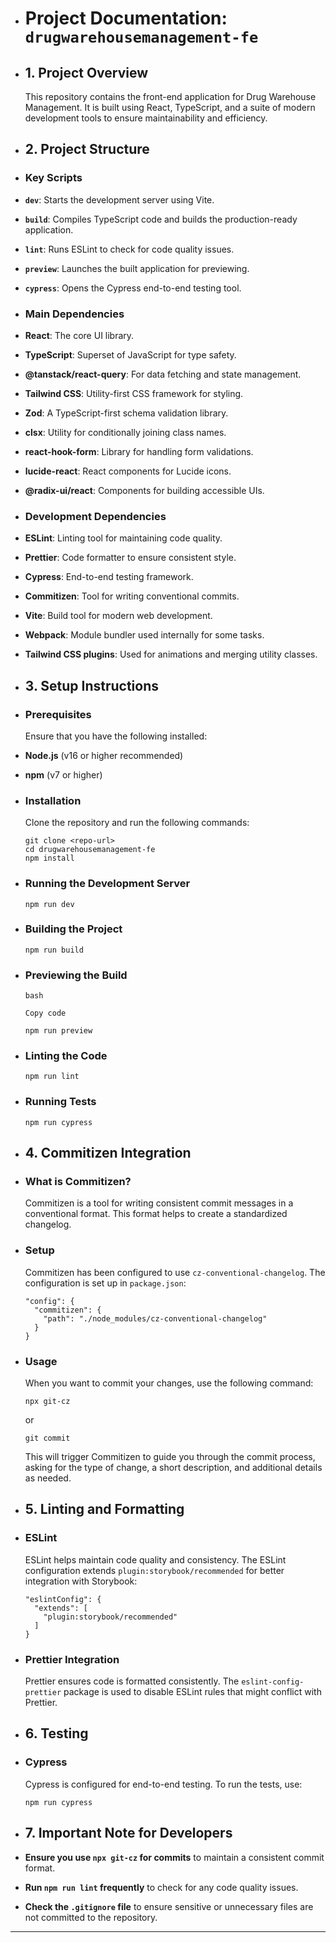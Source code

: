 - # Project Documentation: `drugwarehousemanagement-fe`
- ## 1. Project Overview

  This repository contains the front-end application for Drug Warehouse Management. It is built using React, TypeScript, and a suite of modern development tools to ensure maintainability and efficiency.

- ## 2. Project Structure
- ### Key Scripts
- **`dev`**: Starts the development server using Vite.
- **`build`**: Compiles TypeScript code and builds the production-ready application.
- **`lint`**: Runs ESLint to check for code quality issues.
- **`preview`**: Launches the built application for previewing.
- **`cypress`**: Opens the Cypress end-to-end testing tool.
- ### Main Dependencies
- **React**: The core UI library.
- **TypeScript**: Superset of JavaScript for type safety.
- **@tanstack/react-query**: For data fetching and state management.
- **Tailwind CSS**: Utility-first CSS framework for styling.
- **Zod**: A TypeScript-first schema validation library.
- **clsx**: Utility for conditionally joining class names.
- **react-hook-form**: Library for handling form validations.
- **lucide-react**: React components for Lucide icons.
- **@radix-ui/react**: Components for building accessible UIs.
- ### Development Dependencies
- **ESLint**: Linting tool for maintaining code quality.
- **Prettier**: Code formatter to ensure consistent style.
- **Cypress**: End-to-end testing framework.
- **Commitizen**: Tool for writing conventional commits.
- **Vite**: Build tool for modern web development.
- **Webpack**: Module bundler used internally for some tasks.
- **Tailwind CSS plugins**: Used for animations and merging utility classes.
- ## 3. Setup Instructions
- ### Prerequisites

  Ensure that you have the following installed:

- **Node.js** (v16 or higher recommended)
- **npm** (v7 or higher)
- ### Installation

  Clone the repository and run the following commands:

  ```
  git clone <repo-url>
  cd drugwarehousemanagement-fe
  npm install
  ```

- ### Running the Development Server

  ```
  npm run dev
  ```

- ### Building the Project

  ```
  npm run build
  ```

- ### Previewing the Build

  ```
  bash

  Copy code

  npm run preview
  ```

- ### Linting the Code

  ```
  npm run lint
  ```

- ### Running Tests

  ```
  npm run cypress
  ```

- ## 4. Commitizen Integration
- ### What is Commitizen?

  Commitizen is a tool for writing consistent commit messages in a conventional format. This format helps to create a standardized changelog.

- ### Setup

  Commitizen has been configured to use `cz-conventional-changelog`. The configuration is set up in `package.json`:

  ```
  "config": {
    "commitizen": {
      "path": "./node_modules/cz-conventional-changelog"
    }
  }
  ```

- ### Usage

  When you want to commit your changes, use the following command:

  ```
  npx git-cz
  ```

  or

  ```
  git commit
  ```

  This will trigger Commitizen to guide you through the commit process, asking for the type of change, a short description, and additional details as needed.

- ## 5. Linting and Formatting
- ### ESLint

  ESLint helps maintain code quality and consistency. The ESLint configuration extends `plugin:storybook/recommended` for better integration with Storybook:

  ```
  "eslintConfig": {
    "extends": [
      "plugin:storybook/recommended"
    ]
  }
  ```

- ### Prettier Integration

  Prettier ensures code is formatted consistently. The `eslint-config-prettier` package is used to disable ESLint rules that might conflict with Prettier.

- ## 6. Testing
- ### Cypress

  Cypress is configured for end-to-end testing. To run the tests, use:

  ```
  npm run cypress
  ```

- ## 7. Important Note for Developers
- **Ensure you use `npx git-cz` for commits** to maintain a consistent commit format.
- **Run `npm run lint` frequently** to check for any code quality issues.
- **Check the `.gitignore` file** to ensure sensitive or unnecessary files are not committed to the repository.

---
